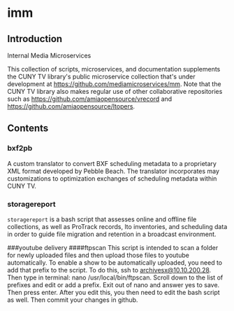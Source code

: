 # imm

## Introduction

Internal Media Microservices

This collection of scripts, microservices, and documentation supplements the CUNY TV library's public microservice collection that's under development at https://github.com/mediamicroservices/mm. Note that the CUNY TV library also makes regular use of other collaborative repositories such as https://github.com/amiaopensource/vrecord and https://github.com/amiaopensource/ltopers.

## Contents

### bxf2pb

A custom translator to convert BXF scheduling metadata to a proprietary XML format developed by Pebble Beach. The translator incorporates may customizations to optimization exchanges of scheduling metadata within CUNY TV.

### storagereport

`storagereport` is a bash script that assesses online and offline file collections, as well as ProTrack records, lto inventories, and scheduling data in order to guide file migration and retention in a broadcast environment. 

###youtube delivery
####ftpscan
This script is intended to scan a folder for newly uploaded files and then upload those files to youtube automatically. To enable a show to be automatically uploaded, you need to add that prefix to the script. To do this, ssh to archivesx@10.10.200.28. Then type in terminal: nano /usr/local/bin/ftpscan. Scroll down to the list of prefixes and edit or add a prefix. Exit out of nano and answer yes to save. Then press enter. After you edit this, you then need to edit the bash script as well. Then commit your changes in github. 
